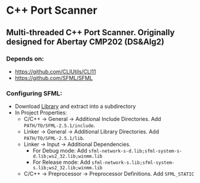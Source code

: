 # C++ Port Scanner
## Multi-threaded C++ Port Scanner. Originally designed for Abertay CMP202 (DS&Alg2)

### Depends on:
* https://github.com/CLIUtils/CLI11
* https://github.com/SFML/SFML


### Configuring SFML:
* Download [Library](https://www.sfml-dev.org/download/sfml/2.5.1) and extract into a subdirectory
* In Project Properties:
	* C/C++ -> General -> Additional Include Directories. Add `PATH/TO/SFML-2.5.1/include`.
	* Linker -> General -> Additional Library Directories. Add `PATH/TO/SFML-2.5.1/lib`.
	* Linker -> Input -> Additional Dependencies. 
		* For Debug mode: Add `sfml-network-s-d.lib;sfml-system-s-d.lib;ws2_32.lib;winmm.lib`
		* For Release mode: Add `sfml-network-s.lib;sfml-system-s.lib;ws2_32.lib;winmm.lib`
	* C/C++ -> Preprocessor -> Preprocessor Definitions. Add `SFML_STATIC`
